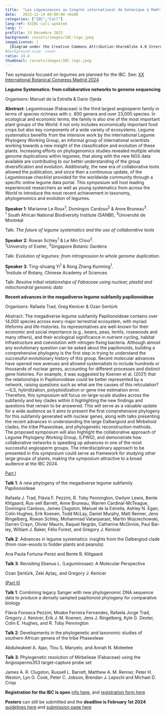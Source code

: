 ```yaml
---
title:  "Les Légumineuses au Congrès international de botanique à Madrid - soumettez le résumé pour vos affiches !"
date:   2023-12-19 09:00:00 +0100
categories: ["IBC","Call"]
lang-ref: XXIBC-call-updated
lang: fr
preTitle: 19 Décembre 2023
background: /assets/images/IBC-logo.jpeg
imageLicense: |
  [Diagram under the Creative Commons Attribution-ShareAlike 4.0 International license (CC BY-SA 4.0)].(https://www.c82.net/twining/plants/?id=49)
#background-size: cover
ratio: 24.4
thumbnail: /assets/images/IBC-logo.jpeg
---
```


Two symposia focused on legumes are planned for the IBC.
See: [XX International Botanical Congress Madrid 2024](https://ibcmadrid2024.com/)

**Legume Systematics: from collaborative networks to genome sequencing**

Organisers: Manuel de la Estrella & Dario Ojeda

**Abstract**: Leguminosae (Fabaceae) is the third largest angiosperm family in terms of species richness with c. 800 genera and over 23,000 species. In ecological and economic terms, the family is also one of the most important plant groups of the World: it not only includes economically important food crops but also key components of a wide variety of ecosystems. Legume systematics benefits from the intensive work by the international Legume Phylogeny Working Group, an informal group of international scientists working towards a new insight of the classification and evolution of these plants. Increasing efforts on phylogenomics studies revealed multiple whole genome duplications within legumes, that along with the new NGS data available are contributing to our better understanding of the group diversification and evolution. Additionally, the new era of collaborative tools allowed the publication, and since then a continuous update, of the Leguminosae checklist provided for the worldwide community through a specific online legume data portal. This symposium will host leading experienced researchers as well as young systematics from across the World to introduce the most recent achievement in taxonomy, phylogenomics and evolution of legumes.

**Speaker 1**: Marianne Le Roux<sup>1</sup>, Domingos Cardoso<sup>2</sup> & Anne Bruneau<sup>3</sup>.  
<sup>1</sup> South African National Biodiversity Institute (SANBI), <sup>3</sup>Université de Montréal 

Talk: *The future of legume systematics and the use of collaborative tools*

**Speaker 2**: Rowan Schley<sup>1</sup> & Le Min Choo<sup>2</sup>.  
<sup>1</sup>University of Exeter, <sup>2</sup>Singapore Botanic Gardens 

Talk: *Evolution of legumes: from introgression to whole genome duplication.*

**Speaker 3**: Ting-shuang Yi<sup>1</sup> & Rong Zhang Kunming<sup>1</sup>.  
<sup>1</sup>Insitute of Botany, Chinese Academy of Sciences 

Talk: *Resolve tribal relationships of Fabaceae using nuclear, plastid and mitochondrial genomic data*


**Recent advances in the megadiverse legume subfamily papilionoideae**

Organisers: Rafaela Trad, Greg Kenicer & Ozan Sentürk

Abstract: The megadiverse legume subfamily Papilionoideae contains over 14,000 species across every major terrestrial ecosystem, with myriad lifeforms and life-histories. Its representatives are well-known for their economic and social importance (e.g., beans, peas, lentils, rosewoods and many others), and their ecological significance in nutrient cycling, habitat infrastructure and coevolution with nitrogen fixing bacteria. Although almost any evolutionary question can be asked about the papilionoids, building a comprehensive phylogeny is the first step in trying to understand the successful evolutionary history of this group. Recent molecular advances have opened new avenues and allowed systematists to include hundreds or thousands of nuclear genes, accounting for different processes and distinct gene histories. For example, it was suggested by Koenen et al. (2021) that the relationships in Papilionoideae could be better represented by a network, raising questions such as what are the causes of this reticulation?—ILS, hybridization, polyploidization or gene tree estimation error. Therefore, this symposium will focus on large-scale studies across the subfamily and key clades within it highlighting the new findings and questions that remain to be answered. This will serve as a valuable update for a wide audience as it aims to present the first comprehensive phylogeny for this subfamily generated with nuclear genes, along with talks presenting the recent advances in understanding the large Dalbergioid and Mirbelioid clades, the tribe Phaseoleae, and phylogenetic reconstruction methods. The proposed symposium will also highlight the collaborative approach of Legume Phylogeny Working Group, (LPWG), and demonstrate how collaborative networks is speeding up advances in one of the most successful angiosperm groups. The interdisciplinary approach to be presented in this symposium could serve as framework for studying other large groups of plants, making the symposium attractive to a broad audience at the IBC 2024.

[Part I](https://ibcmadrid2024.com/index.php?seccion=scientificArea&subSeccion=detailSymposiums&idCom=MTYx)

**Talk 1**: A new phylogeny of the megadiverse legume subfamily Papilionoideae

Rafaela J. Trad, Flávia F. Pezzini, R. Toby Pennington, Gwilym Lewis, Bente Klitgaard, Rus-sell Barrett, Anne Bruneau, Warren Cardinal-McTeague, Domingos Cardoso, James Clugston, Manuel de la Estrella, Ashley N. Egan, Colin Hughes, Erik Koenen, Todd McLay, Daniel Murphy, Matt Renner, Jens Ringelberg, Rowan Schley, Mohammad Vatanparast, Martin Wojciechowski, Darren Crayn, Olivier Maurin, Raquel Negrão, Catherine McGinnie, Paul Bai-ley, William J. Baker, Félix Forest, and Gregory J. Kenicer

**Talk 2**: Advances in legume systematics: insights from the Dalbergiod clade (from rose-woods to fodder plants and peanuts)

Ana Paula Fortuna-Perez and Bente B. Klitgaard

**Talk 3**: Revisiting Ebenus L. (Leguminosae): A Molecular Perspective

Ozan Şentürk, Zeki Aytaç, and Gregory J. Kenicer

[(Part II)](https://ibcmadrid2024.com/index.php?seccion=scientificArea&subSeccion=detailSymposiums&idCom=MjEx)

**Talk 1**: Combining legacy Sanger with new phylogenomic DNA sequence data to produce a densely sampled papilionoid phylogeny for comparative biology

Flávia Fonseca Pezzini, Moabe Ferreira Fernandes, Rafaela Jorge Trad, Gregory J. Kenicer, Erik J. M. Koenen, Jens J. Ringelberg, Kyle G. Dexter, Colin E. Hughes, and R. Toby Pennington

**Talk 2**: Developments in the phylogenetic and taxonomic studies of southern African genera of the tribe Phaseoleae

Abdulwakeel A. Ajao, Tlou S. Manyelo, and Annah N. Moteetee

**Talk 3**: Phylogenetic resolution of Mirbelieae (Fabaceae) using the Angiosperms353 target-capture probe set

James A. R. Clugston, Russell L. Barrett, Matthew A. M. Renner, Peter H. Weston, Lyn G. Cook, Peter C. Jobson, Brendan J. Lepschi and Michael D. Crisp

**Registration for the IBC is open** [info here](https://ibcmadrid2024.com/index.php?seccion=registrationArea&subSeccion=registrationInfo), and [registration form here](https://ibcmadrid2024.com/index.php?seccion=registrationArea&subSeccion=onlineRegistration)

**Posters** can still be submitted and the **deadline is February 1st 2024** [guidelines here](https://ibcmadrid2024.com/index.php?seccion=scientificArea&subSeccion=abstractGuidelines) and [submission page here](https://ibcmadrid2024.com/index.php?seccion=scientificArea&subSeccion=abstractSubmission1)

